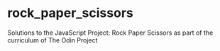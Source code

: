 # rock_paper_scissors
Solutions to the JavaScript Project: Rock Paper Scissors as part of the curriculum of The Odin Project
